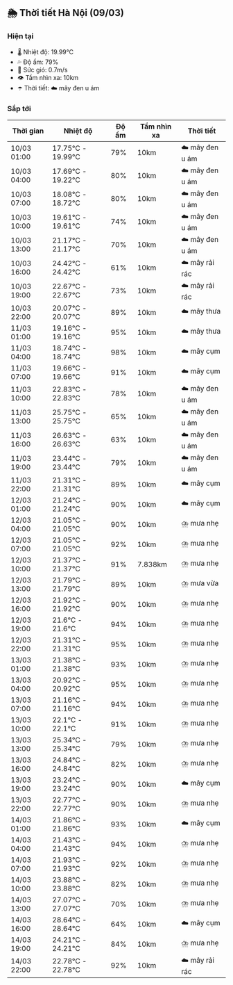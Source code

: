 ## 🌦️ Thời tiết Hà Nội (09/03)

### Hiện tại

- 🌡️ Nhiệt độ: 19.99℃
- 💦 Độ ẩm: 79%
- 💨 Sức gió: 0.7m/s
- 👁️ Tầm nhìn xa: 10km
- ☂️ Thời tiết: ☁️ mây đen u ám

### Sắp tới

| Thời gian | Nhiệt độ | Độ ẩm | Tầm nhìn xa | Thời tiết |
| --- | --- | --- | --- | --- |
| 10/03 01:00 | 17.75℃ - 19.99℃ | 79% | 10km | ☁️ mây đen u ám |
| 10/03 04:00 | 17.69℃ - 19.22℃ | 80% | 10km | ☁️ mây đen u ám |
| 10/03 07:00 | 18.08℃ - 18.72℃ | 80% | 10km | ☁️ mây đen u ám |
| 10/03 10:00 | 19.61℃ - 19.61℃ | 74% | 10km | ☁️ mây đen u ám |
| 10/03 13:00 | 21.17℃ - 21.17℃ | 70% | 10km | ☁️ mây đen u ám |
| 10/03 16:00 | 24.42℃ - 24.42℃ | 61% | 10km | ☁️ mây rải rác |
| 10/03 19:00 | 22.67℃ - 22.67℃ | 73% | 10km | ☁️ mây rải rác |
| 10/03 22:00 | 20.07℃ - 20.07℃ | 89% | 10km | ☁️ mây thưa |
| 11/03 01:00 | 19.16℃ - 19.16℃ | 95% | 10km | ☁️ mây thưa |
| 11/03 04:00 | 18.74℃ - 18.74℃ | 98% | 10km | ☁️ mây cụm |
| 11/03 07:00 | 19.66℃ - 19.66℃ | 91% | 10km | ☁️ mây cụm |
| 11/03 10:00 | 22.83℃ - 22.83℃ | 78% | 10km | ☁️ mây đen u ám |
| 11/03 13:00 | 25.75℃ - 25.75℃ | 65% | 10km | ☁️ mây đen u ám |
| 11/03 16:00 | 26.63℃ - 26.63℃ | 63% | 10km | ☁️ mây đen u ám |
| 11/03 19:00 | 23.44℃ - 23.44℃ | 79% | 10km | ☁️ mây đen u ám |
| 11/03 22:00 | 21.31℃ - 21.31℃ | 89% | 10km | ☁️ mây cụm |
| 12/03 01:00 | 21.24℃ - 21.24℃ | 90% | 10km | ☁️ mây cụm |
| 12/03 04:00 | 21.05℃ - 21.05℃ | 90% | 10km | ⛈️ mưa nhẹ |
| 12/03 07:00 | 21.05℃ - 21.05℃ | 92% | 10km | ⛈️ mưa nhẹ |
| 12/03 10:00 | 21.37℃ - 21.37℃ | 91% | 7.838km | ⛈️ mưa nhẹ |
| 12/03 13:00 | 21.79℃ - 21.79℃ | 89% | 10km | ⛈️ mưa vừa |
| 12/03 16:00 | 21.92℃ - 21.92℃ | 90% | 10km | ⛈️ mưa nhẹ |
| 12/03 19:00 | 21.6℃ - 21.6℃ | 94% | 10km | ⛈️ mưa nhẹ |
| 12/03 22:00 | 21.31℃ - 21.31℃ | 95% | 10km | ⛈️ mưa nhẹ |
| 13/03 01:00 | 21.38℃ - 21.38℃ | 93% | 10km | ⛈️ mưa nhẹ |
| 13/03 04:00 | 20.92℃ - 20.92℃ | 95% | 10km | ⛈️ mưa nhẹ |
| 13/03 07:00 | 21.16℃ - 21.16℃ | 94% | 10km | ⛈️ mưa nhẹ |
| 13/03 10:00 | 22.1℃ - 22.1℃ | 91% | 10km | ⛈️ mưa nhẹ |
| 13/03 13:00 | 25.34℃ - 25.34℃ | 79% | 10km | ⛈️ mưa nhẹ |
| 13/03 16:00 | 24.84℃ - 24.84℃ | 82% | 10km | ⛈️ mưa nhẹ |
| 13/03 19:00 | 23.24℃ - 23.24℃ | 90% | 10km | ☁️ mây cụm |
| 13/03 22:00 | 22.77℃ - 22.77℃ | 90% | 10km | ⛈️ mưa nhẹ |
| 14/03 01:00 | 21.86℃ - 21.86℃ | 93% | 10km | ☁️ mây cụm |
| 14/03 04:00 | 21.43℃ - 21.43℃ | 94% | 10km | ⛈️ mưa nhẹ |
| 14/03 07:00 | 21.93℃ - 21.93℃ | 92% | 10km | ⛈️ mưa nhẹ |
| 14/03 10:00 | 23.88℃ - 23.88℃ | 82% | 10km | ⛈️ mưa nhẹ |
| 14/03 13:00 | 27.07℃ - 27.07℃ | 70% | 10km | ⛈️ mưa nhẹ |
| 14/03 16:00 | 28.64℃ - 28.64℃ | 64% | 10km | ☁️ mây cụm |
| 14/03 19:00 | 24.21℃ - 24.21℃ | 84% | 10km | ⛈️ mưa nhẹ |
| 14/03 22:00 | 22.78℃ - 22.78℃ | 92% | 10km | ☁️ mây rải rác |
